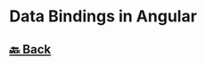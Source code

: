 <h1>Data Bindings in Angular</h1>

<h2><a href="https://github.com/sanjay9616/JavaScript/blob/master/JavaScript-Technologies/README.md"> 🔙 Back</a></h2>
